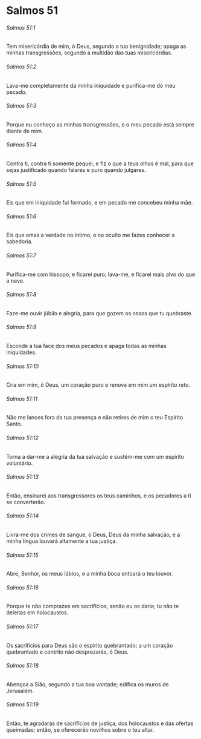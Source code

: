 # Salmos 51

###### Salmos 51:1

Tem misericórdia de mim, ó Deus, segundo a tua benignidade; apaga as minhas transgressões, segundo a multidão das tuas misericórdias.

###### Salmos 51:2

Lava-me completamente da minha iniquidade e purifica-me do meu pecado.

###### Salmos 51:3

Porque eu conheço as minhas transgressões, e o meu pecado está sempre diante de mim.

###### Salmos 51:4

Contra ti, contra ti somente pequei, e fiz o que a teus olhos é mal, para que sejas justificado quando falares e puro quando julgares.

###### Salmos 51:5

Eis que em iniquidade fui formado, e em pecado me concebeu minha mãe.

###### Salmos 51:6

Eis que amas a verdade no íntimo, e no oculto me fazes conhecer a sabedoria.

###### Salmos 51:7

Purifica-me com hissopo, e ficarei puro; lava-me, e ficarei mais alvo do que a neve.

###### Salmos 51:8

Faze-me ouvir júbilo e alegria, para que gozem os ossos que tu quebraste.

###### Salmos 51:9

Esconde a tua face dos meus pecados e apaga todas as minhas iniquidades.

###### Salmos 51:10

Cria em mim, ó Deus, um coração puro e renova em mim um espírito reto.

###### Salmos 51:11

Não me lances fora da tua presença e não retires de mim o teu Espírito Santo.

###### Salmos 51:12

Torna a dar-me a alegria da tua salvação e sustém-me com um espírito voluntário.

###### Salmos 51:13

Então, ensinarei aos transgressores os teus caminhos, e os pecadores a ti se converterão.

###### Salmos 51:14

Livra-me dos crimes de sangue, ó Deus, Deus da minha salvação, e a minha língua louvará altamente a tua justiça.

###### Salmos 51:15

Abre, Senhor, os meus lábios, e a minha boca entoará o teu louvor.

###### Salmos 51:16

Porque te não comprazes em sacrifícios, senão eu os daria; tu não te deleitas em holocaustos.

###### Salmos 51:17

Os sacrifícios para Deus são o espírito quebrantado; a um coração quebrantado e contrito não desprezarás, ó Deus.

###### Salmos 51:18

Abençoa a Sião, segundo a tua boa vontade; edifica os muros de Jerusalém.

###### Salmos 51:19

Então, te agradarás de sacrifícios de justiça, dos holocaustos e das ofertas queimadas; então, se oferecerão novilhos sobre o teu altar.

